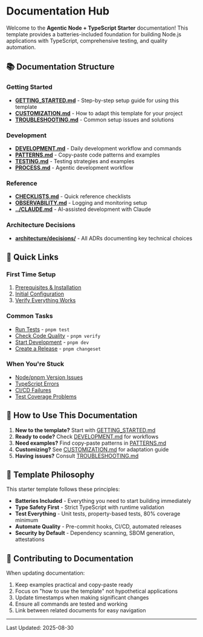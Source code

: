 # Documentation Hub

Welcome to the **Agentic Node + TypeScript Starter** documentation! This template provides a batteries-included foundation for building Node.js applications with TypeScript, comprehensive testing, and quality automation.

## 📚 Documentation Structure

### Getting Started

- **[GETTING_STARTED.md](./GETTING_STARTED.md)** - Step-by-step setup guide for using this template
- **[CUSTOMIZATION.md](./CUSTOMIZATION.md)** - How to adapt this template for your project
- **[TROUBLESHOOTING.md](./TROUBLESHOOTING.md)** - Common setup issues and solutions

### Development

- **[DEVELOPMENT.md](./DEVELOPMENT.md)** - Daily development workflow and commands
- **[PATTERNS.md](./PATTERNS.md)** - Copy-paste code patterns and examples
- **[TESTING.md](./TESTING.md)** - Testing strategies and examples
- **[PROCESS.md](./PROCESS.md)** - Agentic development workflow

### Reference

- **[CHECKLISTS.md](./CHECKLISTS.md)** - Quick reference checklists
- **[OBSERVABILITY.md](./OBSERVABILITY.md)** - Logging and monitoring setup
- **[../CLAUDE.md](../CLAUDE.md)** - AI-assisted development with Claude

### Architecture Decisions

- **[architecture/decisions/](./architecture/decisions/)** - All ADRs documenting key technical choices

## 🚀 Quick Links

### First Time Setup

1. [Prerequisites & Installation](./GETTING_STARTED.md#prerequisites)
2. [Initial Configuration](./GETTING_STARTED.md#initial-setup)
3. [Verify Everything Works](./GETTING_STARTED.md#verification)

### Common Tasks

- [Run Tests](./DEVELOPMENT.md#testing) - `pnpm test`
- [Check Code Quality](./DEVELOPMENT.md#quick-quality-checks) - `pnpm verify`
- [Start Development](./DEVELOPMENT.md#starting-development) - `pnpm dev`
- [Create a Release](./DEVELOPMENT.md#releases) - `pnpm changeset`

### When You're Stuck

- [Node/pnpm Version Issues](./TROUBLESHOOTING.md#version-and-environment-issues)
- [TypeScript Errors](./TROUBLESHOOTING.md#typescript-and-module-issues)
- [CI/CD Failures](./TROUBLESHOOTING.md#cicd-failures)
- [Test Coverage Problems](./TROUBLESHOOTING.md#testing-issues)

## 📖 How to Use This Documentation

1. **New to the template?** Start with [GETTING_STARTED.md](./GETTING_STARTED.md)
2. **Ready to code?** Check [DEVELOPMENT.md](./DEVELOPMENT.md) for workflows
3. **Need examples?** Find copy-paste patterns in [PATTERNS.md](./PATTERNS.md)
4. **Customizing?** See [CUSTOMIZATION.md](./CUSTOMIZATION.md) for adaptation guide
5. **Having issues?** Consult [TROUBLESHOOTING.md](./TROUBLESHOOTING.md)

## 🎯 Template Philosophy

This starter template follows these principles:

- **Batteries Included** - Everything you need to start building immediately
- **Type Safety First** - Strict TypeScript with runtime validation
- **Test Everything** - Unit tests, property-based tests, 80% coverage minimum
- **Automate Quality** - Pre-commit hooks, CI/CD, automated releases
- **Security by Default** - Dependency scanning, SBOM generation, attestations

## 📝 Contributing to Documentation

When updating documentation:

1. Keep examples practical and copy-paste ready
2. Focus on "how to use the template" not hypothetical applications
3. Update timestamps when making significant changes
4. Ensure all commands are tested and working
5. Link between related documents for easy navigation

---

Last Updated: 2025-08-30
